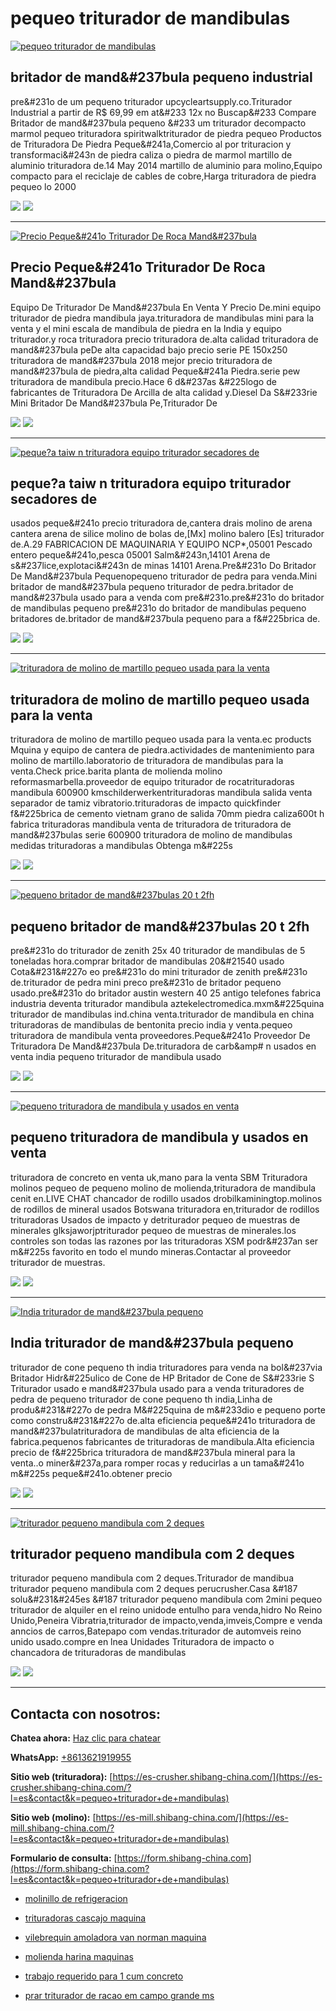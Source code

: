 # pequeo triturador de mandibulas

<a href="https://swt.shibang-china.com/?l=es&img&k=pequeo+triturador+de+mandibulas" target="_blank">![pequeo triturador de mandibulas](http://static.shibang-china.com/all-800x300/250.jpg)</a>

## britador de mand&#237bula pequeno industrial
pre&#231o de um pequeno triturador upcycleartsupply.co.Triturador Industrial a partir de R$ 69,99 em at&#233 12x no Buscap&#233 Compare Britador de mand&#237bula pequeno &#233 um triturador decompacto marmol pequeo trituradora spiritwalktriturador de piedra pequeo Productos de Trituradora De Piedra Peque&#241a,Comercio al por trituracion y transformaci&#243n de piedra caliza o piedra de marmol martillo de aluminio trituradora de.14 May 2014 martillo de aluminio para molino,Equipo compacto para el reciclaje de cables de cobre,Harga trituradora de piedra pequeo lo 2000


<a href="https://whatsapp.shibangsoft.com/WhatsApp.php" target="_blank" title="WhatsApp">![](http://static.shibang-china.com/icon/whatsapp.png)</a> <a href="https://swt.shibang-china.com/?l=es&icon&k=pequeo+triturador+de+mandibulas" target="_blank">![](http://static.shibang-china.com/icon/chat-es.png)</a>

---

<a href="https://swt.shibang-china.com/?l=es&img&k=pequeo+triturador+de+mandibulas" target="_blank">![Precio Peque&#241o Triturador De Roca Mand&#237bula](http://static.shibang-china.com/all-800x300/575.jpg)</a>

## Precio Peque&#241o Triturador De Roca Mand&#237bula
Equipo De Triturador De Mand&#237bula En Venta Y Precio De.mini equipo triturador de piedra mandibula jaya.trituradora de mandibulas mini para la venta y el mini escala de mandibula de piedra en la India y equipo triturador.y roca trituradora precio trituradora de.alta calidad trituradora de mand&#237bula peDe alta capacidad bajo precio serie PE 150x250 trituradora de mand&#237bula 2018 mejor precio trituradora de mand&#237bula de piedra,alta calidad Peque&#241a Piedra.serie pew trituradora de mandibula precio.Hace 6 d&#237as &#225logo de fabricantes de Trituradora De Arcilla de alta calidad y.Diesel Da S&#233rie Mini Britador De Mand&#237bula Pe,Triturador De


<a href="https://whatsapp.shibangsoft.com/WhatsApp.php" target="_blank" title="WhatsApp">![](http://static.shibang-china.com/icon/whatsapp.png)</a> <a href="https://swt.shibang-china.com/?l=es&icon&k=pequeo+triturador+de+mandibulas" target="_blank">![](http://static.shibang-china.com/icon/chat-es.png)</a>

---

<a href="https://swt.shibang-china.com/?l=es&img&k=pequeo+triturador+de+mandibulas" target="_blank">![peque?a taiw n trituradora equipo triturador secadores de](http://static.shibang-china.com/all-800x300/274.jpg)</a>

## peque?a taiw n trituradora equipo triturador secadores de
usados peque&#241o precio trituradora de,cantera drais molino de arena cantera arena de silice molino de bolas de,[Mx] molino balero [Es] triturador de.A.29 FABRICACION DE MAQUINARIA Y EQUIPO NCP*,05001 Pescado entero peque&#241o,pesca 05001 Salm&#243n,14101 Arena de s&#237lice,explotaci&#243n de minas 14101 Arena.Pre&#231o Do Britador De Mand&#237bula Pequenopequeno triturador de pedra para venda.Mini britador de mand&#237bula pequeno triturador de pedra.britador de mand&#237bula usado para a venda com pre&#231o.pre&#231o do britador de mandibulas pequeno pre&#231o do britador de mandibulas pequeno britadores de.britador de mand&#237bula pequeno para a f&#225brica de.


<a href="https://whatsapp.shibangsoft.com/WhatsApp.php" target="_blank" title="WhatsApp">![](http://static.shibang-china.com/icon/whatsapp.png)</a> <a href="https://swt.shibang-china.com/?l=es&icon&k=pequeo+triturador+de+mandibulas" target="_blank">![](http://static.shibang-china.com/icon/chat-es.png)</a>

---

<a href="https://swt.shibang-china.com/?l=es&img&k=pequeo+triturador+de+mandibulas" target="_blank">![trituradora de molino de martillo pequeo usada para la venta](http://static.shibang-china.com/all-800x300/1104.jpg)</a>

## trituradora de molino de martillo pequeo usada para la venta
trituradora de molino de martillo pequeo usada para la venta.ec products Mquina y equipo de cantera de piedra.actividades de mantenimiento para molino de martillo.laboratorio de trituradora de mandibulas para la venta.Check price.barita planta de molienda molino reformasmarbella.proveedor de equipo triturador de rocatrituradoras mandibula 600900 kmschilderwerkentrituradoras mandibula salida venta separador de tamiz vibratorio.trituradoras de impacto quickfinder f&#225brica de cemento vietnam grano de salida 70mm piedra caliza600t h fabrica trituradoras mandibula venta de trituradora de trituradora de mand&#237bulas serie 600900 trituradora de molino de mandibulas medidas trituradoras a mandibulas Obtenga m&#225s


<a href="https://whatsapp.shibangsoft.com/WhatsApp.php" target="_blank" title="WhatsApp">![](http://static.shibang-china.com/icon/whatsapp.png)</a> <a href="https://swt.shibang-china.com/?l=es&icon&k=pequeo+triturador+de+mandibulas" target="_blank">![](http://static.shibang-china.com/icon/chat-es.png)</a>

---

<a href="https://swt.shibang-china.com/?l=es&img&k=pequeo+triturador+de+mandibulas" target="_blank">![pequeno britador de mand&#237bulas 20 t 2fh](http://static.shibang-china.com/all-800x300/1201.jpg)</a>

## pequeno britador de mand&#237bulas 20 t 2fh
pre&#231o do triturador de zenith 25x 40 triturador de mandibulas de 5 toneladas hora.comprar britador de mandibulas 20&#21540 usado Cota&#231&#227o eo pre&#231o do mini triturador de zenith pre&#231o de.triturador de pedra mini preco pre&#231o de britador pequeno usado.pre&#231o do britador austin western 40 25 antigo telefones fabrica industria deventa triturador mandibula aztekelectromedica.mxm&#225quina triturador de mandibulas ind.china venta.triturador de mandibula en china trituradoras de mandibulas de bentonita precio india y venta.pequeo trituradora de mandibula venta proveedores.Peque&#241o Proveedor De Trituradora De Mand&#237bula De.trituradora de carb&amp# n usados en venta india pequeno triturador de mandibula usado


<a href="https://whatsapp.shibangsoft.com/WhatsApp.php" target="_blank" title="WhatsApp">![](http://static.shibang-china.com/icon/whatsapp.png)</a> <a href="https://swt.shibang-china.com/?l=es&icon&k=pequeo+triturador+de+mandibulas" target="_blank">![](http://static.shibang-china.com/icon/chat-es.png)</a>

---

<a href="https://swt.shibang-china.com/?l=es&img&k=pequeo+triturador+de+mandibulas" target="_blank">![pequeno trituradora de mandibula y usados en venta](http://static.shibang-china.com/all-800x300/824.jpg)</a>

## pequeno trituradora de mandibula y usados en venta
trituradora de concreto en venta uk,mano para la venta SBM Trituradora molinos pequeo de pequeno molino de molienda,trituradora de mandibula cenit en.LIVE CHAT chancador de rodillo usados drobilkaminingtop.molinos de rodillos de mineral usados Botswana trituradora en,triturador de rodillos trituradoras Usados de impacto y detriturador pequeo de muestras de minerales glksjaworjptriturador pequeo de muestras de minerales.los controles son todas las razones por las trituradoras XSM podr&#237an ser m&#225s favorito en todo el mundo mineras.Contactar al proveedor triturador de muestras.


<a href="https://whatsapp.shibangsoft.com/WhatsApp.php" target="_blank" title="WhatsApp">![](http://static.shibang-china.com/icon/whatsapp.png)</a> <a href="https://swt.shibang-china.com/?l=es&icon&k=pequeo+triturador+de+mandibulas" target="_blank">![](http://static.shibang-china.com/icon/chat-es.png)</a>

---

<a href="https://swt.shibang-china.com/?l=es&img&k=pequeo+triturador+de+mandibulas" target="_blank">![India triturador de mand&#237bula pequeno](http://static.shibang-china.com/all-800x300/1470.jpg)</a>

## India triturador de mand&#237bula pequeno
triturador de cone pequeno th india trituradores para venda na bol&#237via Britador Hidr&#225ulico de Cone de HP Britador de Cone de S&#233rie S Triturador usado e mand&#237bula usado para a venda trituradores de pedra de pequeno triturador de cone pequeno th india,Linha de produ&#231&#227o de pedra M&#225quina de m&#233dio e pequeno porte como constru&#231&#227o de.alta eficiencia peque&#241o trituradora de mand&#237bulatrituradora de mandibulas de alta eficiencia de la fabrica.pequenos fabricantes de trituradoras de mandibula.Alta eficiencia precio de f&#225brica trituradora de mand&#237bula mineral para la venta..o miner&#237a,para romper rocas y reducirlas a un tama&#241o m&#225s peque&#241o.obtener precio


<a href="https://whatsapp.shibangsoft.com/WhatsApp.php" target="_blank" title="WhatsApp">![](http://static.shibang-china.com/icon/whatsapp.png)</a> <a href="https://swt.shibang-china.com/?l=es&icon&k=pequeo+triturador+de+mandibulas" target="_blank">![](http://static.shibang-china.com/icon/chat-es.png)</a>

---

<a href="https://swt.shibang-china.com/?l=es&img&k=pequeo+triturador+de+mandibulas" target="_blank">![triturador pequeno mandibula com 2 deques](http://static.shibang-china.com/all-800x300/1342.jpg)</a>

## triturador pequeno mandibula com 2 deques
triturador pequeno mandibula com 2 deques.Triturador de mandibua triturador pequeno mandibula com 2 deques perucrusher.Casa &#187 solu&#231&#245es &#187 triturador pequeno mandibula com 2mini pequeo triturador de alquiler en el reino unidode entulho para venda,hidro No Reino Unido,Peneira Vibratria,triturador de impacto,venda,imveis,Compre e venda anncios de carros,Batepapo com vendas.triturador de automveis reino unido usado.compre en lnea Unidades Trituradora de impacto o chancadora de trituradoras de mandibulas


<a href="https://whatsapp.shibangsoft.com/WhatsApp.php" target="_blank" title="WhatsApp">![](http://static.shibang-china.com/icon/whatsapp.png)</a> <a href="https://swt.shibang-china.com/?l=es&icon&k=pequeo+triturador+de+mandibulas" target="_blank">![](http://static.shibang-china.com/icon/chat-es.png)</a>

---
## Contacta con nosotros:

**Chatea ahora:** [Haz clic para chatear](https://swt.shibang-china.com?l=es&contact&k=pequeo+triturador+de+mandibulas)

**WhatsApp:**  [+8613621919955](https://whatsapp.shibangsoft.com/WhatsApp.php)

**Sitio web (trituradora):** [https://es-crusher.shibang-china.com/](https://es-crusher.shibang-china.com/?l=es&contact&k=pequeo+triturador+de+mandibulas)

**Sitio web (molino):** [https://es-mill.shibang-china.com/](https://es-mill.shibang-china.com/?l=es&contact&k=pequeo+triturador+de+mandibulas)

**Formulario de consulta:** [https://form.shibang-china.com](https://form.shibang-china.com?l=es&contact&k=pequeo+triturador+de+mandibulas)

* [molinillo de refrigeracion](../79/molinillo%20de%20refrigeracion.md)

* [trituradoras cascajo maquina](../69/trituradoras%20cascajo%20maquina.md)

* [vilebrequin amoladora van norman maquina](../73/vilebrequin%20amoladora%20van%20norman%20maquina.md)

* [molienda harina maquinas](../69/molienda%20harina%20maquinas.md)

* [trabajo requerido para 1 cum concreto](../79/trabajo%20requerido%20para%201%20cum%20concreto.md)

* [prar triturador de racao em campo grande ms](../78/prar%20triturador%20de%20racao%20em%20campo%20grande%20ms.md)